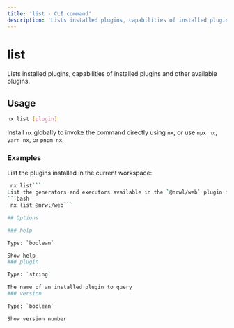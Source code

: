 ```yaml
---
title: 'list - CLI command'
description: 'Lists installed plugins, capabilities of installed plugins and other available plugins.'
---
```


# list

Lists installed plugins, capabilities of installed plugins and other available plugins.

## Usage

```bash
nx list [plugin]
```

Install `nx` globally to invoke the command directly using `nx`, or use `npx nx`, `yarn nx`, or `pnpm nx`.

### Examples

List the plugins installed in the current workspace:

````bash
 nx list```
List the generators and executors available in the `@nrwl/web` plugin if it is installed (If the plugin is not installed `nx` will show advice on how to add it to your workspace):
```bash
 nx list @nrwl/web```

## Options

### help

Type: `boolean`

Show help
### plugin

Type: `string`

The name of an installed plugin to query
### version

Type: `boolean`

Show version number
````
